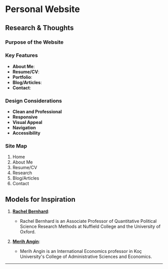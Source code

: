 # Personal Website 

## Research & Thoughts

### Purpose of the Website

### Key Features

- **About Me**: 
- **Resume/CV**: 
- **Portfolio**: 
- **Blog/Articles**: 
- **Contact**: 

### Design Considerations

- **Clean and Professional** 
- **Responsive** 
- **Visual Appeal**
- **Navigation** 
- **Accessibility** 

### Site Map

1. Home
2. About Me
3. Resume/CV
4. Research
5. Blog/Articles
6. Contact

## Models for Inspiration

1. **[Rachel Bernhard](https://rachelbernhard.com/)**:
   - Rachel Bernhard is an Associate Professor of Quantitative Political Science Research Methods at Nuffield College and the University of Oxford. 

2. **[Merih Angin](https://merihangin.com/about)**:
   - Merih Angin is an International Economics professor in Koç University's College of Administrative Sciences and Economics. 
---

